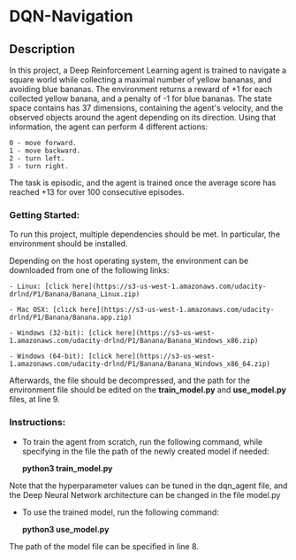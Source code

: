 # DQN-Navigation


## Description

In this project, a Deep Reinforcement Learning agent is trained to navigate a square world while collecting a maximal number of yellow bananas, and avoiding blue bananas.
The environment returns a reward of +1 for each collected yellow banana, and a penalty of -1 for blue bananas. The state space contains has 37 dimensions, containing the agent's velocity, and the observed objects around the agent depending on its direction.
Using that information, the agent can perform 4 different actions:

    0 - move forward.
    1 - move backward.
    2 - turn left.
    3 - turn right.

The task is episodic, and the agent is trained once the average score has reached +13 for over 100 consecutive episodes.

### Getting Started: 
To run this project, multiple dependencies should be met. In particular, the environment should be installed. 

Depending on the host operating system, the environment can be downloaded from one of the following links:

    - Linux: [click here](https://s3-us-west-1.amazonaws.com/udacity-drlnd/P1/Banana/Banana_Linux.zip)
    
    - Mac OSX: [click here](https://s3-us-west-1.amazonaws.com/udacity-drlnd/P1/Banana/Banana.app.zip)
    
    - Windows (32-bit): [click here](https://s3-us-west-1.amazonaws.com/udacity-drlnd/P1/Banana/Banana_Windows_x86.zip)
    
    - Windows (64-bit): [click here](https://s3-us-west-1.amazonaws.com/udacity-drlnd/P1/Banana/Banana_Windows_x86_64.zip)
    
Afterwards, the file should be decompressed, and the path for the environment file should be edited on the **train_model.py** and **use_model.py** files, at line 9. 

### Instructions:
- To train the agent from scratch, run the following command, while specifying in the file the path of the newly created model if needed:

    **python3 train_model.py**

Note that the hyperparameter values can be tuned in the dqn_agent file, and the Deep Neural Network architecture can be changed in the file model.py 

- To use the trained model, run the following command:

    **python3 use_model.py**
    
The path of the model file can be specified in line 8. 
